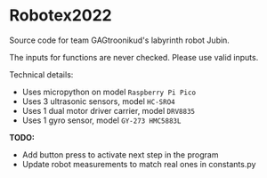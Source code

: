 # Robotex2022
Source code for team GAGtroonikud's labyrinth robot Jubin.

The inputs for functions are never checked. Please use valid inputs.

Technical details:
* Uses micropython on model `Raspberry Pi Pico`
* Uses 3 ultrasonic sensors, model `HC-SRO4`
* Uses 1 dual motor driver carrier, model `DRV8835`
* Uses 1 gyro sensor, model `GY-273 HMC5883L`

**TODO:**
* Add button press to activate next step in the program
* Update robot measurements to match real ones in constants.py
